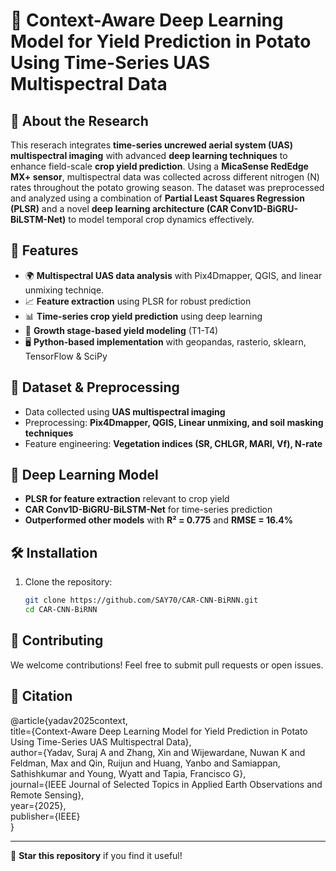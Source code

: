 # 🌿 Context-Aware Deep Learning Model for Yield Prediction in Potato Using Time-Series UAS Multispectral Data

## 📖 About the Research
This reserach integrates **time-series uncrewed aerial system (UAS) multispectral imaging** with advanced **deep learning techniques** to enhance field-scale **crop yield prediction**. Using a **MicaSense RedEdge MX+ sensor**, multispectral data was collected across different nitrogen (N) rates throughout the potato growing season. The dataset was preprocessed and analyzed using a combination of **Partial Least Squares Regression (PLSR)** and a novel **deep learning architecture (CAR Conv1D-BiGRU-BiLSTM-Net)** to model temporal crop dynamics effectively.  

## 🚀 Features
- 🌍 **Multispectral UAS data analysis** with Pix4Dmapper, QGIS, and linear unmixing techniqe.
- 📈 **Feature extraction** using PLSR for robust prediction   
- 📊 **Time-series crop yield prediction** using deep learning   
- 🔄 **Growth stage-based yield modeling** (T1-T4)  
- 🖥️ **Python-based implementation** with geopandas, rasterio, sklearn, TensorFlow & SciPy

## 📂 Dataset & Preprocessing  
- Data collected using **UAS multispectral imaging**  
- Preprocessing: **Pix4Dmapper, QGIS, Linear unmixing, and soil masking techniques**  
- Feature engineering: **Vegetation indices (SR, CHLGR, MARI, Vf), N-rate**

## 🧠 Deep Learning Model  
- **PLSR for feature extraction** relevant to crop yield  
- **CAR Conv1D-BiGRU-BiLSTM-Net** for time-series prediction  
- **Outperformed other models** with **R² = 0.775** and **RMSE = 16.4%** 

## 🛠 Installation  
1. Clone the repository:  
   ```bash
   git clone https://github.com/SAY70/CAR-CNN-BiRNN.git
   cd CAR-CNN-BiRNN
   ```

## 🤝 Contributing
We welcome contributions! Feel free to submit pull requests or open issues.

## 📖 Citation
@article{yadav2025context,\
  title={Context-Aware Deep Learning Model for Yield Prediction in Potato Using Time-Series UAS Multispectral Data},\
  author={Yadav, Suraj A and Zhang, Xin and Wijewardane, Nuwan K and Feldman, Max and Qin, Ruijun and Huang, Yanbo and Samiappan, Sathishkumar and Young, Wyatt and Tapia, Francisco G},\
  journal={IEEE Journal of Selected Topics in Applied Earth Observations and Remote Sensing},\
  year={2025},\
  publisher={IEEE}\
}

---
🌟 **Star this repository** if you find it useful!


